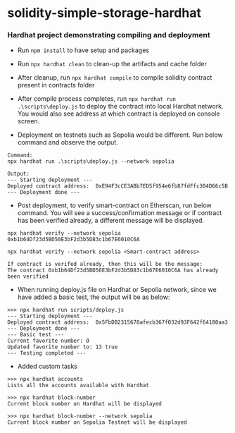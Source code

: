 # solidity-simple-storage-hardhat

### Hardhat project demonstrating compiling and deployment

- Run `npm install` to have setup and packages

- Run `npx hardhat clean` to clean-up the artifacts and cache folder

- After cleanup, run `npx hardhat compile` to compile solidity contract present in contracts folder

- After compile process completes, run `npx hardhat run .\scripts\deploy.js` to deploy the contract into local Hardhat network. You would also see address at which contract is deployed on console screen.

- Deployment on testnets such as Sepolia would be different. Run below command and observe the output.

```
Command:
npx hardhat run .\scripts\deploy.js --network sepolia

Output:
--- Starting deployment ---
Deployed contract address:  0xE94F3cCE3ABb7ED5f954e6fb87fdFfc304D66c5B
--- Deployment done ---
```

- Post deployment, to verify smart-contract on Etherscan, run below command. You will see a success/confirmation message or if contract has been verified already, a different message will be displayed.

```
npx hardhat verify --network sepolia 0xb1b64Df23d5BD50E3bF2d3b5D83c1b67E6010C6A

npx hardhat verify --network sepolia <Smart-contract address>

If contract is verifed already, then this will be the message:
The contract 0xb1b64Df23d5BD50E3bF2d3b5D83c1b67E6010C6A has already been verified
```

- When running deploy.js file on Hardhat or Sepolia network, since we have added a basic test, the output will be as below:

```
>>> npx hardhat run scripts/deploy.js
--- Starting deployment ---
Deployed contract address:  0x5FbDB2315678afecb367f032d93F642f64180aa3
--- Deployment done ---
--- Basic test ---
Current favorite number: 0
Updated favorite number to: 13 true
--- Testing completed ---
```

- Added custom tasks

```
>>> npx hardhat accounts
Lists all the accounts available with Hardhat

>>> npx hardhat block-number
Current block number on Hardhat will be displayed

>>> npx hardhat block-number --network sepolia
Current block number on Sepolia Testnet will be displayed
```

